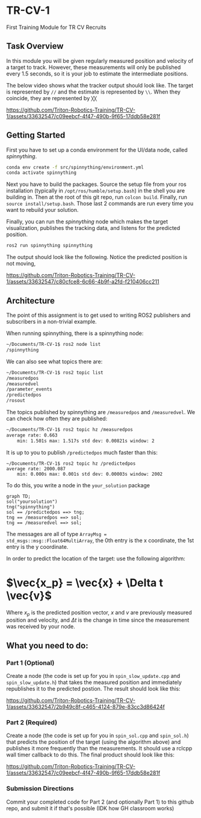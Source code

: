 # TR-CV-1
First Training Module for TR CV Recruits

## Task Overview

In this module you will be given regularly measured position and velocity of a target to track. However, these measurements will only be published every 1.5 seconds, so it is your job to estimate the intermediate positions.

The below video shows what the tracker output should look like. The target is represented by `//` and the estimate is represented by `\\`. When they coincide, they are represented by `╳╳`

https://github.com/Triton-Robotics-Training/TR-CV-1/assets/33632547/c09eebcf-4f47-490b-9f65-17ddb58e281f

## Getting Started

First you have to set up a conda environment for the UI/data node, called *spinnything*.

```bash
conda env create -f src/spinnything/environment.yml
conda activate spinnything
```

Next you have to build the packages. Source the setup file from your ros installation (typically in `/opt/ros/humble/setup.bash`) in the shell you are building in.
Then at the root of this git repo, run `colcon build`. Finally, run `source install/setup.bash`. Those last 2 commands are run every time you want to rebuild your solution.

Finally, you can run the *spinnything* node which makes the target visualization, publishes the tracking data, and listens for the predicted position.
```bash
ros2 run spinnything spinnything
```

The output should look like the following. Notice the predicted position is not moving, 

https://github.com/Triton-Robotics-Training/TR-CV-1/assets/33632547/c80cfce8-6c66-4b9f-a2fd-f210406cc211

## Architecture

The point of this assignment is to get used to writing ROS2 publishers and subscribers in a non-trivial example.

When running spinnything, there is a spinnything node:
```bash
~/Documents/TR-CV-1$ ros2 node list
/spinnything
```

We can also see what topics there are:
```bash
~/Documents/TR-CV-1$ ros2 topic list
/measuredpos
/measuredvel
/parameter_events
/predictedpos
/rosout
```
The topics published by spinnything are `/measuredpos` and `/measuredvel`. We can check how often they are published:
```bash
~/Documents/TR-CV-1$ ros2 topic hz /measuredpos
average rate: 0.663
	min: 1.501s max: 1.517s std dev: 0.00821s window: 2
```
It is up to you to publish `/predictedpos` much faster than this:
```
~/Documents/TR-CV-1$ ros2 topic hz /predictedpos
average rate: 2000.087
	min: 0.000s max: 0.001s std dev: 0.00003s window: 2002
```

To do this, you write a node in the `your_solution` package

```mermaid
graph TD;
sol("yoursolution")
tng("spinnything")
sol == /predictedpos ==> tng;
tng == /measuredpos ==> sol;
tng == /measuredvel ==> sol;
```

The messages are all of type `ArrayMsg = std_msgs::msg::Float64MultiArray`, the 0th entry is the x coordinate, the 1st entry is the y coordinate.

In order to predict the location of the target: use the following algorithm:

# $\vec{x_p} = \vec{x} + \Delta t \vec{v}$

Where $x_p$ is the predicted position vector, $x$ and $v$ are previously measured position and velocity, and $\Delta t$ is the change in time since the measurement was received by your node.

## What you need to do:

### Part 1 (Optional)

Create a node (the code is set up for you in `spin_slow_update.cpp` and `spin_slow_update.h`) that takes the measured position and immediately republishes it to the predicted postion. The result should look like this:

https://github.com/Triton-Robotics-Training/TR-CV-1/assets/33632547/2b949c8f-c465-4124-879e-83cc3d86424f

### Part 2 (Required)

Create a node (the code is set up for you in `spin_sol.cpp` and `spin_sol.h`) that predicts the position of the target (using the algorithm above) and publishes it more frequently than the measurements. It should use a rclcpp wall timer callback to do this. The final product should look like this:

https://github.com/Triton-Robotics-Training/TR-CV-1/assets/33632547/c09eebcf-4f47-490b-9f65-17ddb58e281f

### Submission Directions

Commit your completed code for Part 2 (and optionally Part 1) to this github repo, and submit it if that's possible (IDK how GH classroom works)
